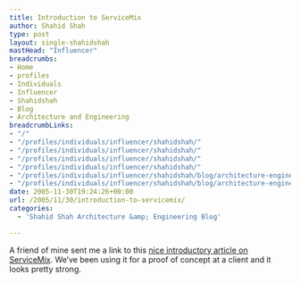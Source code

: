 ```yaml
---
title: Introduction to ServiceMix
author: Shahid Shah
type: post
layout: single-shahidshah
mastHead: "Influencer"
breadcrumbs:
- Home
- profiles
- Individuals
- Influencer
- Shahidshah
- Blog
- Architecture and Engineering
breadcrumbLinks:
- "/"
- "/profiles/individuals/influencer/shahidshah/"
- "/profiles/individuals/influencer/shahidshah/"
- "/profiles/individuals/influencer/shahidshah/"
- "/profiles/individuals/influencer/shahidshah/"
- "/profiles/individuals/influencer/shahidshah/blog/architecture-engineering/"
- "/profiles/individuals/influencer/shahidshah/blog/architecture-engineering/"
date: 2005-11-30T19:24:26+00:00
url: /2005/11/30/introduction-to-servicemix/
categories:
  - 'Shahid Shah Architecture &amp; Engineering Blog'

---
```

A friend of mine sent me a link to this [nice introductory article on ServiceMix][1]. We&#8217;ve been using it for a proof of concept at a client and it looks pretty strong.

 [1]: http://www.itarchitect.co.uk/articles/display.asp?id=222